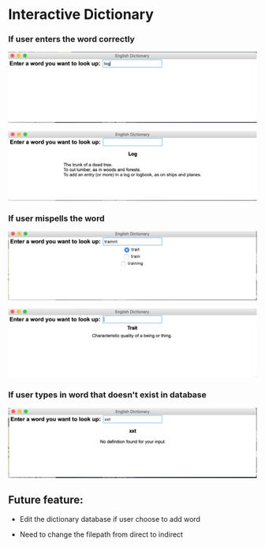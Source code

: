 # Interactive Dictionary

### If user enters the word correctly
![alt text](https://github.com/anh65498/Python-Applications/blob/master/Program%209_Interactive%20Dictionary/Photos%20for%20demo/1.png)

![alt text](https://github.com/anh65498/Python-Applications/blob/master/Program%209_Interactive%20Dictionary/Photos%20for%20demo/2.png)

### If user mispells the word
![alt text](https://github.com/anh65498/Python-Applications/blob/master/Program%209_Interactive%20Dictionary/Photos%20for%20demo/3.png)

![alt text](https://github.com/anh65498/Python-Applications/blob/master/Program%209_Interactive%20Dictionary/Photos%20for%20demo/4_1.png)

### If user types in word that doesn't exist in database
![alt text](https://github.com/anh65498/Python-Applications/blob/master/Program%209_Interactive%20Dictionary/Photos%20for%20demo/5.png)

## Future feature:
- Edit the dictionary database if user choose to add word

- Need to change the filepath from direct to indirect
